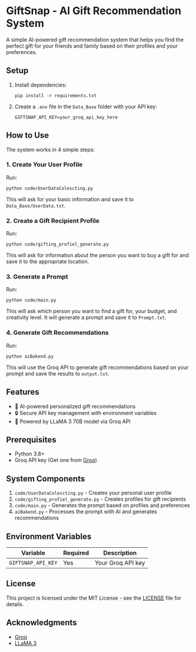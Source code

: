 # GiftSnap - AI Gift Recommendation System

A simple AI-powered gift recommendation system that helps you find the perfect gift for your friends and family based on their profiles and your preferences.

## Setup

1. Install dependencies:
   ```
   pip install -r requirements.txt
   ```

2. Create a `.env` file in the `Data_Base` folder with your API key:
   ```
   GIFTSNAP_API_KEY=your_groq_api_key_here
   ```

## How to Use

The system works in 4 simple steps:

### 1. Create Your User Profile

Run:
```
python code/UserDataColescting.py
```

This will ask for your basic information and save it to `Data_Base/UserData.txt`.

### 2. Create a Gift Recipient Profile

Run:
```
python code/gifting_profiel_generate.py
```

This will ask for information about the person you want to buy a gift for and save it to the appropriate location.

### 3. Generate a Prompt

Run:
```
python code/main.py
```

This will ask which person you want to find a gift for, your budget, and creativity level. It will generate a prompt and save it to `Prompt.txt`.

### 4. Generate Gift Recommendations

Run:
```
python aiBakend.py
```

This will use the Groq API to generate gift recommendations based on your prompt and save the results to `output.txt`.

## Features

- 🎁 AI-powered personalized gift recommendations
- 🔒 Secure API key management with environment variables
- 🤖 Powered by LLaMA 3 70B model via Groq API

## Prerequisites

- Python 3.8+
- Groq API key (Get one from [Groq](https://console.groq.com/))

## System Components

1. `code/UserDataColescting.py` - Creates your personal user profile
2. `code/gifting_profiel_generate.py` - Creates profiles for gift recipients
3. `code/main.py` - Generates the prompt based on profiles and preferences
4. `aiBakend.py` - Processes the prompt with AI and generates recommendations

## Environment Variables

| Variable | Required | Description |
|----------|----------|-------------|
| `GIFTSNAP_API_KEY` | Yes | Your Groq API key |

## License

This project is licensed under the MIT License - see the [LICENSE](LICENSE) file for details.

## Acknowledgments

- [Groq](https://groq.com/)
- [LLaMA 3](https://ai.meta.com/llama/)
